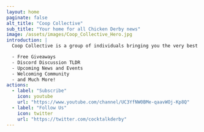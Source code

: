 ```yaml
---
layout: home
paginate: false
alt_title: "Coop Collective"
sub_title: "Your home for all Chicken Derby news"
image: /assets/images/Coop_Collective_Hero.jpg
introduction: |
  Coop Collective is a group of individuals bringing you the very best in Chicken Derby News. Subscribe to updates on our youtube channel so you don't miss a thing!

  - Free Giveaways
  - Discord Discussion TLDR
  - Upcoming News and Events
  - Welcoming Community
  - and Much More! 
actions:
  - label: "Subscribe"
    icon: youtube
    url: "https://www.youtube.com/channel/UC3YfNW0BMe-qaavWOj-Kp8Q"
  - label: "Follow Us"
    icon: twitter
    url: "https://twitter.com/cocktalkderby"
---
```

